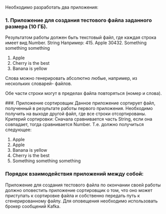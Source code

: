 Необходимо разработать два приложения:

### 1. Приложение для создания тестового файла заданного размера (10 ГБ).
Результатом работы должен быть текстовый файл, где каждая строка имеет вид
Number. String
Например:
415. Apple
30432. Something something something
1. Apple
32. Cherry is the best
2. Banana is yellow

Слова можно генерировать абсолютно любые, например, из нескольких словарей-
файлов.

Обе части строки могут в пределах файла повторяться (номер и слова).

###. Приложение сортировщик
Данное приложение сортирует файл, полученный в результате работы первого
приложения. Необходимо получить на выходе другой файл, где все строки
отсортированы.
Критерий сортировки:
Сначала сравнивается часть String, если она совпадает, тогда сравнивается Number.
Т.е. должно получиться следующее:
1. Apple
415. Apple
2. Banana is yellow
32. Cherry is the best
30432. Something something something

### Порядок взаимодействия приложений между собой:
Приложение для создания тестового файла по окончании своей работы должно
оповестить приложение сортировщик о том, что оно может приступать к
сортировке файла и собственно передать путь к сгенерированному файлу. Для
оповещения необходимо использовать брокер сообщений Kafka.
